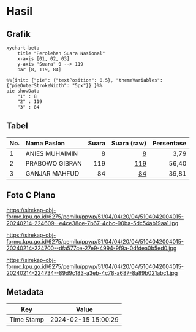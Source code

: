 # Hasil

## Grafik

```mermaid
xychart-beta
    title "Perolehan Suara Nasional"
    x-axis [01, 02, 03]
    y-axis "Suara" 0 --> 119
    bar [8, 119, 84]
```

```mermaid
%%{init: {"pie": {"textPosition": 0.5}, "themeVariables": {"pieOuterStrokeWidth": "5px"}} }%%
pie showData
    "1" : 8
    "2" : 119
    "3" : 84
```

## Tabel

| No. | Nama Paslon    | Suara | Suara (raw) | Persentase |
|:--- |:-------------- | -----:| -----------:| ----------:|
| 1   | ANIES MUHAIMIN | 8     | [8][p-1]    | 3,79       |
| 2   | PRABOWO GIBRAN | 119   | [119][p-2]  | 56,40      |
| 3   | GANJAR MAHFUD  | 84    | [84][p-3]   | 39,81      |


[p-1]: https://github.com/gigit-pemilu/pemilu-2024/blob/main/pilpres/hitung-suara/sub/51-bali/sub/04-gianyar/sub/04-tampaksiring/sub/2004-manukaya/sub/015-tps/sub/paslon-1.txt
[p-2]: https://github.com/gigit-pemilu/pemilu-2024/blob/main/pilpres/hitung-suara/sub/51-bali/sub/04-gianyar/sub/04-tampaksiring/sub/2004-manukaya/sub/015-tps/sub/paslon-2.txt
[p-3]: https://github.com/gigit-pemilu/pemilu-2024/blob/main/pilpres/hitung-suara/sub/51-bali/sub/04-gianyar/sub/04-tampaksiring/sub/2004-manukaya/sub/015-tps/sub/paslon-3.txt

## Foto C Plano

https://sirekap-obj-formc.kpu.go.id/6275/pemilu/ppwp/51/04/04/20/04/5104042004015-20240214-224609--e4ce38ce-7b67-4cbc-90ba-5dc54ab19aa1.jpg

https://sirekap-obj-formc.kpu.go.id/6275/pemilu/ppwp/51/04/04/20/04/5104042004015-20240214-224700--dfa577ce-27e9-4994-9f9a-0dfdea0b5ed0.jpg

https://sirekap-obj-formc.kpu.go.id/6275/pemilu/ppwp/51/04/04/20/04/5104042004015-20240214-224734--89d9c183-a3eb-4c78-a687-8a89b021abc1.jpg


## Metadata

| Key        | Value               |
| ---------- | ------------------- |
| Time Stamp | 2024-02-15 15:00:29 |



